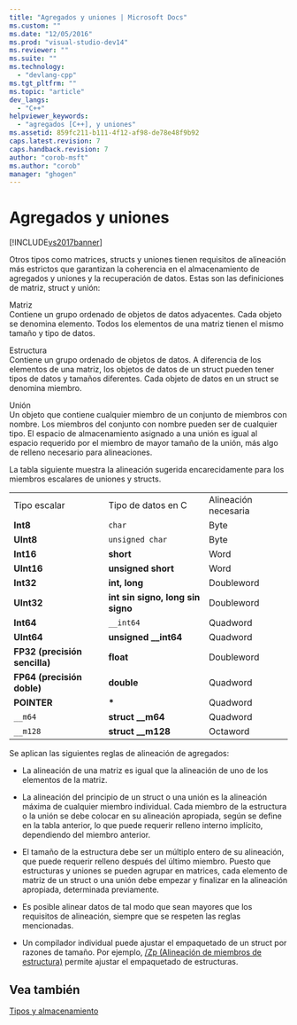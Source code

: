 ```yaml
---
title: "Agregados y uniones | Microsoft Docs"
ms.custom: ""
ms.date: "12/05/2016"
ms.prod: "visual-studio-dev14"
ms.reviewer: ""
ms.suite: ""
ms.technology: 
  - "devlang-cpp"
ms.tgt_pltfrm: ""
ms.topic: "article"
dev_langs: 
  - "C++"
helpviewer_keywords: 
  - "agregados [C++], y uniones"
ms.assetid: 859fc211-b111-4f12-af98-de78e48f9b92
caps.latest.revision: 7
caps.handback.revision: 7
author: "corob-msft"
ms.author: "corob"
manager: "ghogen"
---
```

# Agregados y uniones
[!INCLUDE[vs2017banner](../assembler/inline/includes/vs2017banner.md)]

Otros tipos como matrices, structs y uniones tienen requisitos de alineación más estrictos que garantizan la coherencia en el almacenamiento de agregados y uniones y la recuperación de datos.  Estas son las definiciones de matriz, struct y unión:  
  
 Matriz  
 Contiene un grupo ordenado de objetos de datos adyacentes.  Cada objeto se denomina elemento.  Todos los elementos de una matriz tienen el mismo tamaño y tipo de datos.  
  
 Estructura  
 Contiene un grupo ordenado de objetos de datos.  A diferencia de los elementos de una matriz, los objetos de datos de un struct pueden tener tipos de datos y tamaños diferentes.  Cada objeto de datos en un struct se denomina miembro.  
  
 Unión  
 Un objeto que contiene cualquier miembro de un conjunto de miembros con nombre.  Los miembros del conjunto con nombre pueden ser de cualquier tipo.  El espacio de almacenamiento asignado a una unión es igual al espacio requerido por el miembro de mayor tamaño de la unión, más algo de relleno necesario para alineaciones.  
  
 La tabla siguiente muestra la alineación sugerida encarecidamente para los miembros escalares de uniones y structs.  
  
||||  
|-|-|-|  
|Tipo escalar|Tipo de datos en C|Alineación necesaria|  
|**Int8**|`char`|Byte|  
|**UInt8**|`unsigned char`|Byte|  
|**Int16**|**short**|Word|  
|**UInt16**|**unsigned short**|Word|  
|**Int32**|**int, long**|Doubleword|  
|**UInt32**|**int sin signo, long sin signo**|Doubleword|  
|**Int64**|`__int64`|Quadword|  
|**UInt64**|**unsigned \_\_int64**|Quadword|  
|**FP32 \(precisión sencilla\)**|**float**|Doubleword|  
|**FP64 \(precisión doble\)**|**double**|Quadword|  
|**POINTER**|**\***|Quadword|  
|`__m64`|**struct \_\_m64**|Quadword|  
|`__m128`|**struct \_\_m128**|Octaword|  
  
 Se aplican las siguientes reglas de alineación de agregados:  
  
-   La alineación de una matriz es igual que la alineación de uno de los elementos de la matriz.  
  
-   La alineación del principio de un struct o una unión es la alineación máxima de cualquier miembro individual.  Cada miembro de la estructura o la unión se debe colocar en su alineación apropiada, según se define en la tabla anterior, lo que puede requerir relleno interno implícito, dependiendo del miembro anterior.  
  
-   El tamaño de la estructura debe ser un múltiplo entero de su alineación, que puede requerir relleno después del último miembro.  Puesto que estructuras y uniones se pueden agrupar en matrices, cada elemento de matriz de un struct o una unión debe empezar y finalizar en la alineación apropiada, determinada previamente.  
  
-   Es posible alinear datos de tal modo que sean mayores que los requisitos de alineación, siempre que se respeten las reglas mencionadas.  
  
-   Un compilador individual puede ajustar el empaquetado de un struct por razones de tamaño.  Por ejemplo, [\/Zp \(Alineación de miembros de estructura\)](../build/reference/zp-struct-member-alignment.md) permite ajustar el empaquetado de estructuras.  
  
## Vea también  
 [Tipos y almacenamiento](../build/types-and-storage.md)